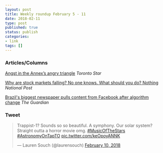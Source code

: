 ```yaml
---
layout: post
title: Weekly roundup February 5 - 11
date: 2018-02-11
type: post
published: true
status: publish
categories:
- link
tags: []
---
```


### Articles/Columns

[Angst in the Annex’s angry triangle](https://www.thestar.com/opinion/star-columnists/2018/02/02/angst-in-the-annexs-angry-triangle.html "Angst in the Annex’s angry triangle. By Shawn Micallef") *Toronto Star*

[Why are stock markets falling? No one knows. What should you do? Nothing](http://nationalpost.com/opinion/andrew-coyne-why-are-stock-markets-falling-no-one-knows-what-should-you-do-nothing "Andrew Coyne: Why are stock markets falling? No one knows. What should you do? Nothing") *National Post*

[Brazil's biggest newspaper pulls content from Facebook after algorithm change](https://www.theguardian.com/technology/2018/feb/08/facebook-brazil-newspaper-folha-de-s-paulo-fake-news "Brazil's biggest newspaper pulls content from Facebook after algorithm change. By Dom Phillips") *The Guardian*

### Tweet
<blockquote class="twitter-tweet" data-lang="en"><p lang="en" dir="ltr">Trappist-1? Sounds so so beautiful. A symphony. Our solar system? Straight outta a horror movie omg. <a href="https://twitter.com/hashtag/MusicOfTheStars?src=hash&amp;ref_src=twsrc%5Etfw">#MusicOfTheStars</a> <a href="https://twitter.com/hashtag/AstronomyOnTapTO?src=hash&amp;ref_src=twsrc%5Etfw">#AstronomyOnTapTO</a> <a href="https://t.co/keOpoyANNK">pic.twitter.com/keOpoyANNK</a></p>&mdash; Lauren Souch (@laurensouch) <a href="https://twitter.com/laurensouch/status/962141933903605761?ref_src=twsrc%5Etfw">February 10, 2018</a></blockquote> <script async src="https://platform.twitter.com/widgets.js" charset="utf-8"></script> 

